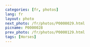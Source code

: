 ```yaml
---
categories: [fr, photos]
lang: fr
layout: photo
next_photo: /fr/photos/P0000029.html
picname: P0000028
prev_photo: /fr/photos/P0000129.html
tags: [Horses]
---
```


